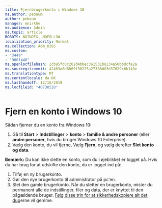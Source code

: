 ```yaml
---
title: Fjernbrugerkonto i Windows 10
ms.author: pebaum
author: pebaum
manager: mnirkhe
ms.audience: Admin
ms.topic: article
ROBOTS: NOINDEX, NOFOLLOW
localization_priority: Normal
ms.collection: Adm_O365
ms.custom:
- "3449"
- "9001448"
ms.openlocfilehash: 2cb95fc0c202d4bbec361531b8234a50bbdcfa2a
ms.sourcegitcommit: 42463e8d8869f36225a27388d83d37629c6b149e
ms.translationtype: MT
ms.contentlocale: da-DK
ms.lasthandoff: 12/18/2019
ms.locfileid: "40738528"
---
```

# <a name="remove-an-account-in-windows-10"></a>Fjern en konto i Windows 10

Sådan fjerner du en konto fra Windows 10:

1. Gå til **Start** > **Indstillinger** > **konto** > **familie & andre personer** (eller **andre personer**, hvis du bruger Windows 10 Enterprise).
2. Vælg den konto, du vil fjerne, Vælg **Fjern**, og vælg derefter **Slet konto og data**.
 
**Bemærk:** Du kan ikke slette en konto, som du i øjeblikket er logget på.  Hvis du har brug for at udskifte den konto, du er logget ind på:

1. Tilføj en ny brugerkonto.
2. Gør den nye brugerkonto til administrator på pc'en.
3. Slet den gamle brugerkonto. Når du sletter en brugerkonto, mister du permanent alle de indstillinger, filer og data, der er knyttet til den pågældende bruger. [Følg disse trin for at sikkerhedskopiere alt det, du](https://support.microsoft.com/help/4027408/windows-10-backup-and-restore)gerne vil gemme.